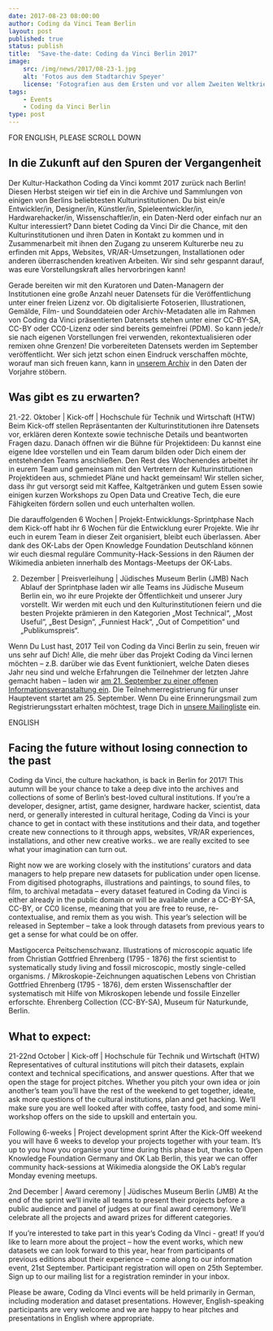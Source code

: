 ```yaml
---
date: 2017-08-23 08:00:00
author: Coding da Vinci Team Berlin
layout: post
published: true
status: publish
title:  "Save-the-date: Coding da Vinci Berlin 2017"
image:
    src: /img/news/2017/08-23-1.jpg
    alt: 'Fotos aus dem Stadtarchiv Speyer'
    license: 'Fotografien aus dem Ersten und vor allem Zweiten Weltkrieg aus dem Nachlass des Archivaren und Fotografen Karl Lutz. <a href="https://www.google.com/url?q=https://www.flickr.com/photos/132154516@N03/19664013251/in/photostream/&sa=D&ust=1503145411552000&usg=AFQjCNHJaovTd_-pYaZvokeEsIHD2-M85w">Bilddownload hier</a>. / Photograph from a collection of images dated around the 1st and 2nd World Wars from archivist and photographer Karl Lutz. Stadtarchiv Speyer (CC-BY-SA)'
tags:
    - Events
    - Coding da Vinci Berlin
type: post
---
```


FOR ENGLISH, PLEASE SCROLL DOWN 

<h2>In die Zukunft auf den Spuren der Vergangenheit</h2>

Der Kultur-Hackathon Coding da Vinci kommt 2017 zurück nach Berlin! Diesen Herbst steigen wir tief ein in die Archive und Sammlungen von einigen von Berlins beliebtesten Kulturinstitutionen. Du bist ein/e Entwickler/in, Designer/in, Künstler/in, Spieleentwickler/in, Hardwarehacker/in, Wissenschaftler/in, ein Daten-Nerd oder einfach nur an Kultur interessiert? Dann bietet Coding da Vinci Dir die Chance, mit den Kulturinstitutionen und ihren Daten in Kontakt zu kommen und in Zusammenarbeit mit ihnen den Zugang zu unserem Kulturerbe neu zu erfinden mit Apps, Websites, VR/AR-Umsetzungen, Installationen oder anderen überraschenden kreativen Arbeiten. Wir sind sehr gespannt darauf, was eure Vorstellungskraft alles hervorbringen kann!   

Gerade bereiten wir mit den Kuratoren und Daten-Managern der Institutionen eine große Anzahl neuer Datensets für die Veröffentlichung unter einer freien Lizenz vor. Ob digitalisierte Fotoserien, Illustrationen, Gemälde, Film- und Sounddateien oder Archiv-Metadaten alle im Rahmen von Coding da Vinci präsentierten Datensets stehen unter einer CC-BY-SA, CC-BY oder CC0-Lizenz oder sind bereits gemeinfrei (PDM). So kann jede/r sie nach eigenen Vorstellungen frei verwenden, rekontextualisieren oder remixen ohne Grenzen! Die vorbereiteten Datensets werden im September veröffentlicht. Wer sich jetzt schon einen Eindruck verschaffen möchte, worauf man sich freuen kann, kann in [unserem Archiv](https://codingdavinci.de/daten/) in den Daten der Vorjahre stöbern. 


<h2>Was gibt es zu erwarten?</h2>

21.-22. Oktober | Kick-off | Hochschule für Technik und Wirtschaft (HTW)
Beim Kick-off stellen Repräsentanten der Kulturinstitutionen ihre Datensets vor, erklären deren Kontexte sowie technische Details und beantworten Fragen dazu. Danach öffnen wir die Bühne für Projektideen: Du kannst eine eigene Idee vorstellen und ein Team darum bilden oder Dich einem der entstehenden Teams anschließen. Den Rest des Wochenendes arbeitet ihr in eurem Team und gemeinsam mit den Vertretern der Kulturinstitutionen Projektideen aus, schmiedet Pläne und hackt gemeinsam! Wir stellen sicher, dass ihr gut versorgt seid mit Kaffee, Kaltgetränken und gutem Essen sowie einigen kurzen Workshops zu Open Data und Creative Tech, die eure Fähigkeiten fördern sollen und euch unterhalten wollen.  

Die darauffolgenden 6 Wochen | Projekt-Entwicklungs-Sprintphase
Nach dem Kick-off habt ihr 6 Wochen für die Entwicklung eurer Projekte. Wie ihr euch in eurem Team in dieser Zeit organisiert, bleibt euch überlassen. Aber dank des OK-Labs der Open Knowledge Foundation Deutschland können wir euch diesmal reguläre Community-Hack-Sessions in den Räumen der Wikimedia anbieten innerhalb des Montags-Meetups der OK-Labs.  

2. Dezember | Preisverleihung | Jüdisches Museum Berlin (JMB)
Nach Ablauf der Sprintphase laden wir alle Teams ins Jüdische Museum Berlin ein, wo ihr eure Projekte der Öffentlichkeit und unserer Jury vorstellt. Wir werden mit euch und den Kulturinstitutionen feiern und die besten Projekte prämieren in den Kategorien „Most Technical“, „Most Useful“, „Best Design“, „Funniest Hack“, „Out of Competition“ und „Publikumspreis“.


Wenn Du Lust hast, 2017 Teil von Coding da Vinci Berlin zu sein, freuen wir uns sehr auf Dich! Alle, die mehr über das Projekt Coding da Vinci lernen möchten – z.B. darüber wie das Event funktioniert, welche Daten dieses Jahr neu sind und welche Erfahrungen die Teilnehmer der letzten Jahre gemacht haben – laden wir [am 21. September zu einer offenen Informationsveranstaltung ein](https://www.meetup.com/Coding-da-Vinci-Berlin/events/242717888/). Die Teilnehmerregistrierung für unser Hauptevent startet am 25. September. Wenn Du eine Erinnerungsmail zum Registrierungsstart erhalten möchtest, trage Dich in [unsere Mailingliste](http://eepurl.com/cTI-ov) ein.  




ENGLISH 

<h2>Facing the future without losing connection to the past</h2>

Coding da Vinci, the culture hackathon, is back in Berlin for 2017! This autumn will be your chance to take a deep dive into the archives and collections of some of Berlin’s best-loved cultural institutions. If you’re a developer, designer, artist, game designer, hardware hacker, scientist, data nerd, or generally interested in cultural heritage, Coding da Vinci is your chance to get in contact with these institutions and their data, and together create new connections to it through apps, websites, VR/AR experiences, installations, and other new creative works.. we are really excited to see what your imagination can turn out.

Right now we are working closely with the institutions’ curators and data managers to help prepare new datasets for publication under open license. From digitised photographs, illustrations and paintings, to sound files, to film, to archival metadata – every dataset featured in Coding da Vinci is either already in the public domain or will be available under a CC-BY-SA, CC-BY, or CC0 license, meaning that you are free to reuse, re-contextualise, and remix them as you wish. This year’s selection will be released in September – take a look through datasets from previous years to get a sense for what could be on offer. 


Mastigocerca Peitschenschwanz. Illustrations of microscopic aquatic life from Christian Gottfried Ehrenberg (1795 - 1876) the first scientist to systematically study living and fossil microscopic, mostly single-celled organisms. / Mikroskopie-Zeichnungen aquatischen Lebens von Christian Gottfried Ehrenberg (1795 - 1876), dem ersten Wissenschaftler der systematisch mit Hilfe von Mikroskopen lebende und fossile Einzeller erforschte. Ehrenberg Collection (CC-BY-SA), Museum für Naturkunde, Berlin.


<h2>What to expect:</h2>

21-22nd October | Kick-off | Hochschule für Technik und Wirtschaft (HTW)
Representatives of cultural institutions will pitch their datasets, explain context and technical specifications, and answer questions. After that we open the stage for project pitches. Whether you pitch your own idea or join another’s team you’ll have the rest of the weekend to get together, ideate, ask more questions of the cultural institutions, plan and get hacking. We’ll make sure you are well looked after with coffee, tasty food, and some mini-workshop offers on the side to upskill and entertain you.

Following 6-weeks | Project development sprint
After the Kick-Off weekend you will have 6 weeks to develop your projects together with your team. It’s up to you how you organise your time during this phase but, thanks to Open Knowledge Foundation Germany and OK Lab Berlin, this year we can offer community hack-sessions at Wikimedia alongside the OK Lab’s regular Monday evening meetups. 

2nd December | Award ceremony | Jüdisches Museum Berlin (JMB)
At the end of the sprint we’ll invite all teams to present their projects before a public audience and panel of judges at our final award ceremony. We’ll celebrate all the projects and award prizes for different categories. 

If you’re interested to take part in this year’s Coding da VInci - great! If you’d like to learn more about the project – how the event works, which new datasets we can look forward to this year, hear from participants of previous editions about their experience – come along to our information event, 21st September. Participant registration will open on 25th September. Sign up to our mailing list for a registration reminder in your inbox.
 
Please be aware, Coding da VInci events will be held primarily in German, including moderation and dataset presentations. However, English-speaking participants are very welcome and we are happy to hear pitches and presentations in English where appropriate.


